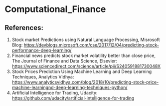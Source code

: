 # Computational_Finance




## References:

1. Stock market Predictions using Natural Language Processing, Misrosoft Blog:  https://devblogs.microsoft.com/cse/2017/12/04/predicting-stock-performance-deep-learning/
2. Financial news predicts stock market volatility better than close price, The Journal of Finance and Data Science, Elsevier: https://www.sciencedirect.com/science/article/pii/S240591881730048X
3. Stock Prices Prediction Using Machine Learning and Deep Learning Techniques, Analytics Vidhya: https://www.analyticsvidhya.com/blog/2018/10/predicting-stock-price-machine-learningnd-deep-learning-techniques-python/
4. Artificial Intelligence for Trading, Udacity: https://github.com/udacity/artificial-intelligence-for-trading
